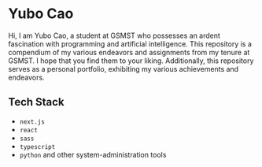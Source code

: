 # Yubo Cao

Hi, I am Yubo Cao, a student at GSMST who possesses an ardent fascination with programming and artificial intelligence. This repository is a compendium of my various endeavors and assignments from my tenure at GSMST. I hope that you find them to your liking. Additionally, this repository serves as a personal portfolio, exhibiting my various achievements and endeavors.

## Tech Stack

- `next.js`
- `react`
- `sass`
- `typescript`
- `python` and other system-administration tools
